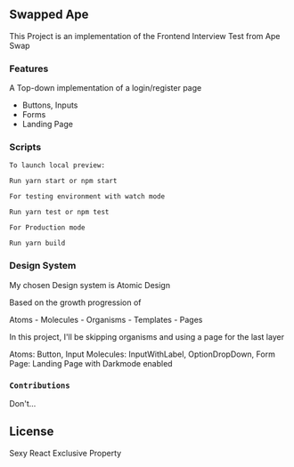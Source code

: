 
## Swapped Ape

This Project is an implementation of the Frontend Interview Test from Ape Swap

### Features

A Top-down implementation of a login/register page

- Buttons, Inputs
- Forms
- Landing Page

### Scripts

```
To launch local preview: 

Run yarn start or npm start

For testing environment with watch mode

Run yarn test or npm test

For Production mode

Run yarn build 

```

### Design System

My chosen Design system is Atomic Design

Based on the growth progression of

Atoms - Molecules - Organisms - Templates - Pages

In this project, I'll be skipping organisms and using a page for the last layer

Atoms: Button, Input
Molecules: InputWithLabel, OptionDropDown, Form
Page: Landing Page with Darkmode enabled

### `Contributions`

Don't...

## License

Sexy React Exclusive Property

